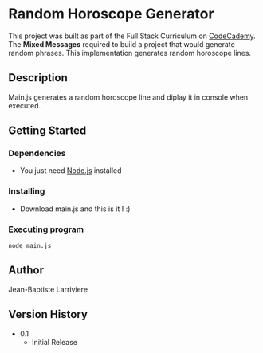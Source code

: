 # Random Horoscope Generator

This project was built as part of the Full Stack Curriculum on [CodeCademy](https://www.codecademy.com/learn).
The __Mixed Messages__ required to build a project that would generate random phrases.
This implementation generates random horoscope lines.

## Description

Main.js generates a random horoscope line and diplay it in console when executed.

## Getting Started

### Dependencies

* You just need [Node.js](https://nodejs.org/en/) installed


### Installing

* Download main.js and this is it ! :)

### Executing program

```
node main.js
```

## Author

Jean-Baptiste Larriviere

## Version History

* 0.1
    * Initial Release
